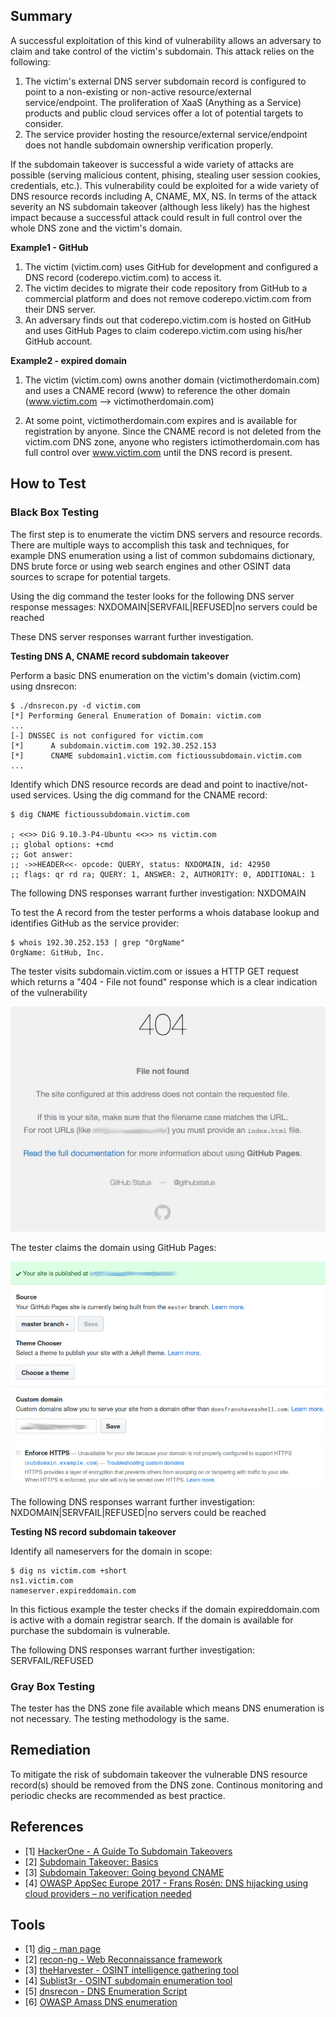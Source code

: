 ## Summary

A successful exploitation of this kind of vulnerability allows an adversary to claim and take control of the victim's subdomain. This attack relies on the following:

1. The victim's external DNS server subdomain record is configured to point to a non-existing or non-active resource/external service/endpoint. The proliferation of XaaS (Anything as a Service) products and public cloud services offer a lot of potential targets to consider.
2. The service provider hosting the resource/external service/endpoint does not handle subdomain ownership verification properly. 

If the subdomain takeover is successful a wide variety of attacks are possible (serving malicious content, phising, stealing user session cookies, credentials, etc.). This vulnerability could be exploited for a wide variety of DNS resource records including A, CNAME, MX, NS. In terms of the attack severity an NS subdomain takeover (although less likely) has the highest impact because a successful attack could result in full control over the whole DNS zone and  the victim's domain.

**Example1 - GitHub**

1. The victim (victim.com) uses GitHub for development and configured a DNS record (coderepo.victim.com) to access it. 
2. The victim decides to migrate their code repository from GitHub to a commercial platform and does not remove coderepo.victim.com from their DNS server.
3. An adversary finds out that coderepo.victim.com is hosted on GitHub and uses GitHub Pages to claim coderepo.victim.com using his/her GitHub account.

**Example2 - expired domain**

1. The victim (victim.com) owns another domain (victimotherdomain.com) and uses a CNAME record (www) to reference the other domain (www.victim.com --> victimotherdomain.com) 

2. At some point, victimotherdomain.com expires and is available for registration by anyone. Since the CNAME record is not deleted from the victim.com DNS zone, anyone who registers ictimotherdomain.com has full control over www.victim.com until the DNS record is present.

## How to Test
### Black Box Testing

The first step is to enumerate the victim DNS servers and resource records. There are multiple ways to accomplish this task and techniques, for example DNS enumeration using a list of common subdomains dictionary, DNS brute force or using web search engines and other OSINT data sources to scrape for potential targets. 

Using the dig command the tester looks for the following DNS server response messages: NXDOMAIN|SERVFAIL|REFUSED|no servers could be reached

These DNS server responses warrant further investigation. 

**Testing DNS A, CNAME record subdomain takeover**

Perform a basic DNS enumeration on the victim's domain (victim.com) using dnsrecon:

    $ ./dnsrecon.py -d victim.com
    [*] Performing General Enumeration of Domain: victim.com
    ...
    [-] DNSSEC is not configured for victim.com
    [*] 	 A subdomain.victim.com 192.30.252.153
    [*] 	 CNAME subdomain1.victim.com fictioussubdomain.victim.com
    ...
        
Identify which DNS resource records are dead and point to inactive/not-used services. Using the dig command for the CNAME record:

    $ dig CNAME fictioussubdomain.victim.com
    
    ; <<>> DiG 9.10.3-P4-Ubuntu <<>> ns victim.com
    ;; global options: +cmd
    ;; Got answer:
    ;; ->>HEADER<<- opcode: QUERY, status: NXDOMAIN, id: 42950
    ;; flags: qr rd ra; QUERY: 1, ANSWER: 2, AUTHORITY: 0, ADDITIONAL: 1

The following DNS responses warrant further investigation: NXDOMAIN

To test the A record from the tester performs a whois database lookup and identifies GitHub as the service provider:

    $ whois 192.30.252.153 | grep "OrgName"
    OrgName: GitHub, Inc.

The tester visits subdomain.victim.com or issues a HTTP GET request which returns a "404 - File not found" response which is a clear indication of the vulnerability

![GitHub 404 File Not Found response](../images/subdomain_takeover_ex1.jpeg)

The tester claims the domain using GitHub Pages:

![GitHub claim domain](../images/subdomain_takeover_ex2.jpeg)

The following DNS responses warrant further investigation: NXDOMAIN|SERVFAIL|REFUSED|no servers could be reached


**Testing NS record subdomain takeover**

Identify all nameservers for the domain in scope:

    $ dig ns victim.com +short
    ns1.victim.com
    nameserver.expireddomain.com
    
   
In this fictious example the tester checks if the domain expireddomain.com is active with a domain registrar search. If the domain is available for purchase the subdomain is vulnerable.

The following DNS responses warrant further investigation: SERVFAIL/REFUSED


### Gray Box Testing


The tester has the DNS zone file available which means DNS enumeration is not necessary. The testing methodology is the same.


Remediation
-----------
To mitigate the risk of subdomain takeover the vulnerable DNS resource record(s) should be removed from the DNS zone. Continous monitoring and periodic checks are recommended as best practice.
 

References
----------

-   \[1\] [HackerOne - A Guide To Subdomain Takeovers](https://www.hackerone.com/blog/Guide-Subdomain-Takeovers)
-   \[2\] [Subdomain Takeover: Basics](https://0xpatrik.com/subdomain-takeover-basics/)
-   \[3\] [Subdomain Takeover: Going beyond CNAME](https://0xpatrik.com/subdomain-takeover-ns/)
-   \[4\] [OWASP AppSec Europe 2017 - Frans Rosén: DNS hijacking using cloud providers – no verification needed](https://2017.appsec.eu/presos/Developer/DNS%20hijacking%20using%20cloud%20providers%20%E2%80%93%20no%20verification%20needed%20-%20Frans%20Rosen%20-%20OWASP_AppSec-Eu_2017.pdf)


Tools
-----

-   \[1\] [dig - man page](https://linux.die.net/man/1/dig)
-   \[2\] [recon-ng - Web Reconnaissance framework](https://bitbucket.org/LaNMaSteR53/recon-ng/src/master/)
-   \[3\] [theHarvester - OSINT intelligence gathering tool](https://github.com/laramies/theHarvester)
-   \[4\] [Sublist3r - OSINT subdomain enumeration tool](https://github.com/aboul3la/Sublist3r)
-   \[5\] [dnsrecon - DNS Enumeration Script](https://github.com/darkoperator/dnsrecon)
-   \[6\] [OWASP Amass DNS enumeration](https://github.com/OWASP/Amass)
